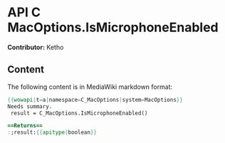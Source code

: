 # API C MacOptions.IsMicrophoneEnabled

**Contributor:** Ketho

## Content

The following content is in MediaWiki markdown format:

```mediawiki
{{wowapi|t=a|namespace=C_MacOptions|system=MacOptions}}
Needs summary.
 result = C_MacOptions.IsMicrophoneEnabled()

==Returns==
:;result:{{apitype|boolean}}
```